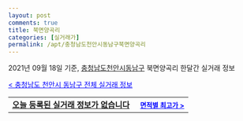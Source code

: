 ```yaml
---
layout: post
comments: true
title: 북면양곡리
categories: [실거래가]
permalink: /apt/충청남도천안시동남구북면양곡리
---
```


2021년 09월 18일 기준, <a href="/apt/충청남도천안시동남구">충청남도천안시동남구</a> 북면양곡리 한달간 실거래 정보

<a style="color: blue;" href="/apt/충청남도천안시동남구">< 충청남도 천안시 동남구 전체 실거래 정보</a>
<!---- start ---->
<table>
  <tr>
    <td colspan="4" style="font-weight: bold;"><a href="/apt/충청남도천안시동남구북면양곡리{name_without_space}">오늘 등록된 실거래 정보가 없습니다</a> &nbsp;&nbsp;&nbsp; <a style="color: blue; font-size: smaller;" href="/apt/충청남도천안시동남구북면양곡리{name_without_space}">면적별 최고가 ></a></td>
  </tr>
    
</table>
<!---- end ---->
    